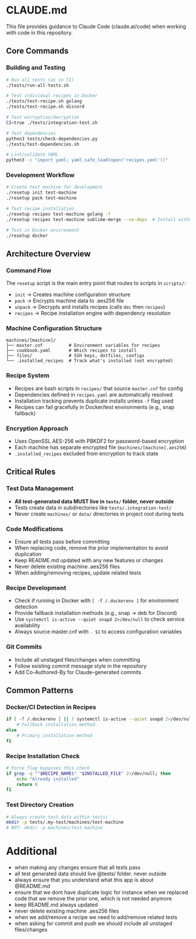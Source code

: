 # CLAUDE.md

This file provides guidance to Claude Code (claude.ai/code) when working with
code in this repository.

## Core Commands

### Building and Testing

```bash
# Run all tests (as in CI)
./tests/run-all-tests.sh

# Test individual recipes in Docker
./tests/test-recipe.sh golang
./tests/test-recipe.sh discord

# Test encryption/decryption
CI=true ./tests/integration-test.sh

# Test dependencies
python3 tests/check-dependencies.py
./tests/test-dependencies.sh

# Lint/validate YAML
python3 -c "import yaml; yaml.safe_load(open('recipes.yaml'))"
```

### Development Workflow

```bash
# Create test machine for development
./resetup init test-machine
./resetup pack test-machine

# Test recipe installation
./resetup recipes test-machine golang -f
./resetup recipes test-machine sublime-merge --no-deps  # Install without dependencies

# Test in Docker environment
./resetup docker
```

## Architecture Overview

### Command Flow

The `resetup` script is the main entry point that routes to scripts in
`scripts/`:

- `init` → Creates machine configuration structure
- `pack` → Encrypts machine data to .aes256 file
- `unpack` → Decrypts and installs recipes (calls `dec` then `recipes`)
- `recipes` → Recipe installation engine with dependency resolution

### Machine Configuration Structure

```
machines/[machine]/
├── master.cnf          # Environment variables for recipes
├── cookbook.yaml       # Which recipes to install
├── files/              # SSH keys, dotfiles, configs
└── .installed_recipes  # Track what's installed (not encrypted)
```

### Recipe System

- Recipes are bash scripts in `recipes/` that source `master.cnf` for config
- Dependencies defined in `recipes.yaml` are automatically resolved
- Installation tracking prevents duplicate installs unless `-f` flag used
- Recipes can fail gracefully in Docker/test environments (e.g., snap fallback)

### Encryption Approach

- Uses OpenSSL AES-256 with PBKDF2 for password-based encryption
- Each machine has separate encrypted file (`machines/[machine].aes256`)
- `.installed_recipes` excluded from encryption to track state

## Critical Rules

### Test Data Management

- **All test-generated data MUST live in `tests/` folder, never outside**
- Tests create data in subdirectories like `tests/.integration-test/`
- Never create `machines/` or `data/` directories in project root during tests

### Code Modifications

- Ensure all tests pass before committing
- When replacing code, remove the prior implementation to avoid duplication
- Keep README.md updated with any new features or changes
- Never delete existing machine .aes256 files
- When adding/removing recipes, update related tests

### Recipe Development

- Check if running in Docker with `[ -f /.dockerenv ]` for environment detection
- Provide fallback installation methods (e.g., snap → deb for Discord)
- Use `systemctl is-active --quiet snapd 2>/dev/null` to check service
  availability
- Always source master.cnf with `. $1` to access configuration variables

### Git Commits

- Include all unstaged files/changes when committing
- Follow existing commit message style in the repository
- Add Co-Authored-By for Claude-generated commits

## Common Patterns

### Docker/CI Detection in Recipes

```bash
if [ -f /.dockerenv ] || ! systemctl is-active --quiet snapd 2>/dev/null; then
    # Fallback installation method
else
    # Primary installation method
fi
```

### Recipe Installation Check

```bash
# Force flag bypasses this check
if grep -q "^$RECIPE_NAME$" "$INSTALLED_FILE" 2>/dev/null; then
    echo "Already installed"
    return 0
fi
```

### Test Directory Creation

```bash
# Always create test data within tests/
mkdir -p tests/.my-test/machines/test-machine
# NOT: mkdir -p machines/test-machine
```

# Additional

- when making any changes ensure that all tests pass
- all test generated data should live @tests/ folder. never outside
- always ensure that you understand what this app is about @README.md
- ensure that we dont have duplicate logic for instance when we replaced code
  that we remove the prior one, which is not needed anymore
- keep README.md always updated
- never delete existing machine .aes256 files
- when we add/remove a recipe we need to add/remove related tests
- when asking for commit and push we should include all unstaged files/changes
